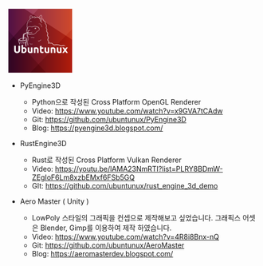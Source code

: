 ![Ubuntunux](https://github.com/ubuntunux/Ubuntunux/blob/main/Ubuntunux128.png)

- PyEngine3D
    - Python으로 작성된 Cross Platform OpenGL Renderer
    - Video: https://www.youtube.com/watch?v=x9GVA7tCAdw
    - Git: https://github.com/ubuntunux/PyEngine3D    
    - Blog: https://pyengine3d.blogspot.com/

- RustEngine3D
    - Rust로 작성된 Cross Platform Vulkan Renderer
    - Video: https://youtu.be/lAMA23NmRTI?list=PLRY8BDmW-ZEgIoF6Lm8xzbEMxf6FSb5GQ
    - GIt: https://github.com/ubuntunux/rust_engine_3d_demo  

- Aero Master ( Unity )
    - LowPoly 스타일의 그래픽을 컨셉으로 제작해보고 싶었습니다. 그래픽스 어셋은 Blender, Gimp를 이용하여 제작 하였습니다.
    - Video: https://www.youtube.com/watch?v=4R8i8Bnx-nQ 
    - Git: https://github.com/ubuntunux/AeroMaster    
    - Blog: https://aeromasterdev.blogspot.com/

